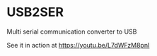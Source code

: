 # USB2SER
Multi serial communication converter to USB

See it in action at https://youtu.be/L7dWFzM8pnI
